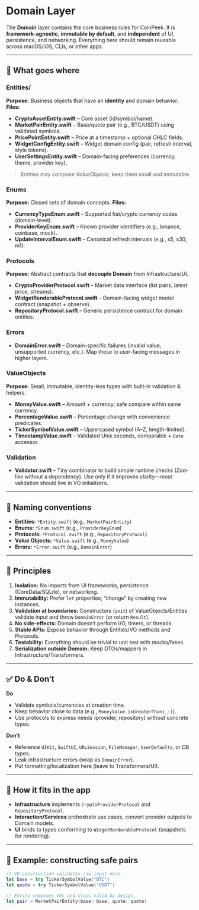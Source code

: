 # Domain Layer

The **Domain** layer contains the core business rules for CoinPeek. It is **framework-agnostic**, **immutable by default**, and **independent** of UI, persistence, and networking. Everything here should remain reusable across macOS/iOS, CLIs, or other apps.

---




## 🧱 What goes where

### Entities/
**Purpose:** Business objects that have an **identity** and domain behavior.
**Files:**
- **CryptoAssetEntity.swift** – Core asset (id/symbol/name).
- **MarketPairEntity.swift** – Base/quote pair (e.g., BTC/USDT) using validated symbols.
- **PricePointEntity.swift** – Price at a timestamp + optional OHLC fields.
- **WidgetConfigEntity.swift** – Widget domain config (pair, refresh interval, style tokens).
- **UserSettingsEntity.swift** – Domain-facing preferences (currency, theme, provider key).

> Entities may *compose ValueObjects*; keep them small and immutable.

### Enums
**Purpose:** Closed sets of domain concepts.
**Files:**
- **CurrencyTypeEnum.swift** – Supported fiat/crypto currency codes (domain-level).
- **ProviderKeyEnum.swift** – Known provider identifiers (e.g., binance, coinbase, mock).
- **UpdateIntervalEnum.swift** – Canonical refresh intervals (e.g., s5, s30, m1).

### Protocols
**Purpose:** Abstract contracts that **decouple Domain** from Infrastructure/UI.
- **CryptoProviderProtocol.swift** – Market data interface (list pairs, latest price, streams).
- **WidgetRenderableProtocol.swift** – Domain-facing widget model contract (snapshot + observe).
- **RepositoryProtocol.swift** – Generic persistence contract for domain entities.

### Errors
- **DomainError.swift** – Domain-specific failures (invalid value, unsupported currency, etc.).
  Map these to user-facing messages in higher layers.

### ValueObjects
**Purpose:** Small, immutable, identity-less types with built-in validation & helpers.
- **MoneyValue.swift** – Amount + currency; safe compare within same currency.
- **PercentageValue.swift** – Percentage change with convenience predicates.
- **TickerSymbolValue.swift** – Uppercased symbol (A–Z, length-limited).
- **TimestampValue.swift** – Validated Unix seconds, comparable + `Date` accessor.

### Validation
- **Validator.swift** – Tiny combinator to build simple runtime checks (Zod-like without a dependency).
  Use only if it improves clarity—most validation should live in VO initializers.

---

## 🧭 Naming conventions

- **Entities:** `*Entity.swift` (e.g., `MarketPairEntity`)
- **Enums:** `*Enum.swift` (e.g., `ProviderKeyEnum`)
- **Protocols:** `*Protocol.swift` (e.g., `RepositoryProtocol`)
- **Value Objects:** `*Value.swift` (e.g., `MoneyValue`)
- **Errors:** `*Error.swift` (e.g., `DomainError`)

---

## 🧪 Principles

1. **Isolation:** No imports from UI frameworks, persistence (CoreData/SQLite), or networking.
2. **Immutability:** Prefer `let` properties; “change” by creating new instances.
3. **Validation at boundaries:** Constructors (`init`) of ValueObjects/Entities validate input and throw `DomainError` (or return `Result`).
4. **No side-effects:** Domain doesn’t perform I/O, timers, or threads.
5. **Stable APIs:** Expose behavior through Entities/VO methods and Protocols.
6. **Testability:** Everything should be trivial to unit test with mocks/fakes.
7. **Serialization outside Domain:** Keep DTOs/mappers in Infrastructure/Transformers.

---

## ✅ Do & Don’t

**Do**
- Validate symbols/currencies at creation time.
- Keep behavior close to data (e.g., `MoneyValue.isGreaterThan(_:)`).
- Use protocols to express needs (provider, repository) without concrete types.

**Don’t**
- Reference `UIKit`, `SwiftUI`, `URLSession`, `FileManager`, `UserDefaults`, or DB types.
- Leak infrastructure errors (wrap as `DomainError`).
- Put formatting/localization here (leave to Transformers/UI).

---

## 🔌 How it fits in the app

- **Infrastructure** implements `CryptoProviderProtocol` and `RepositoryProtocol`.
- **Interaction/Services** orchestrate use cases, convert provider outputs to Domain models.
- **UI** binds to types conforming to `WidgetRenderableProtocol` (snapshots for rendering).

---

## 🧷 Example: constructing safe pairs

```swift
// VO construction validates raw input once.
let base = try TickerSymbolValue("BTC")
let quote = try TickerSymbolValue("USDT")

// Entity composes VOs and stays valid by design.
let pair = MarketPairEntity(base: base, quote: quote)
